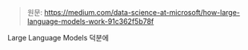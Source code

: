 > 원문: https://medium.com/data-science-at-microsoft/how-large-language-models-work-91c362f5b78f

Large Language Models 덕분에 